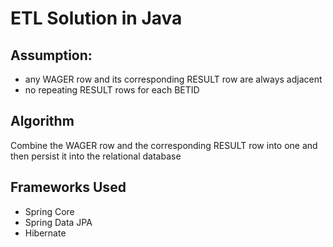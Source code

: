 # ETL Solution in Java 
## Assumption:
* any WAGER row and its corresponding RESULT row are always adjacent
* no repeating RESULT rows for each BETID

## Algorithm
Combine the WAGER row and the corresponding RESULT row into one and then persist it into the relational database

## Frameworks Used
* Spring Core
* Spring Data JPA
* Hibernate
   
